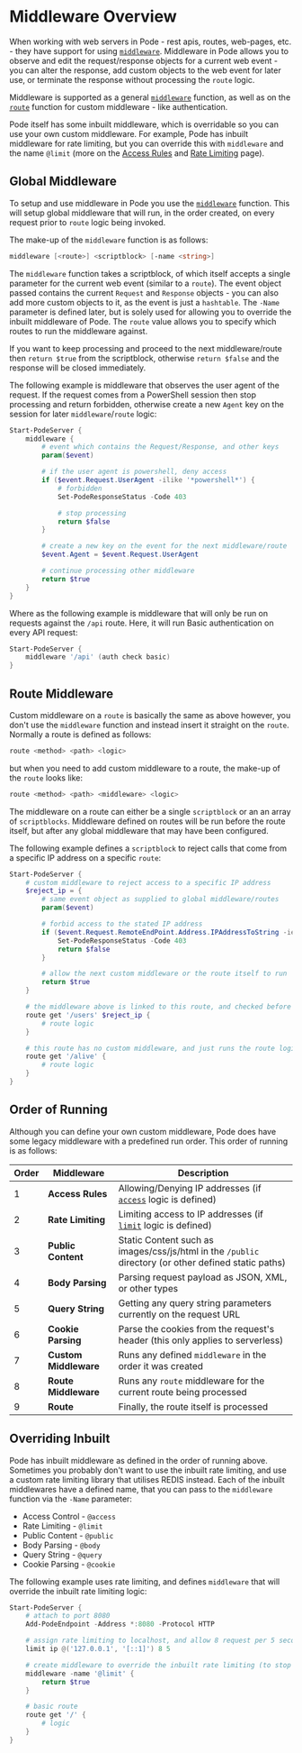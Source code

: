 # Middleware Overview

When working with web servers in Pode - rest apis, routes, web-pages, etc. - they have support for using [`middleware`](../../../Functions/Core/Middleware). Middleware in Pode allows you to observe and edit the request/response objects for a current web event - you can alter the response, add custom objects to the web event for later use, or terminate the response without processing the `route` logic.

Middleware is supported as a general [`middleware`](../../../Functions/Core/Middleware) function, as well as on the [`route`](../../../Functions/Core/Route) function for custom middleware - like authentication.

Pode itself has some inbuilt middleware, which is overridable so you can use your own custom middleware. For example, Pode has inbuilt middleware for rate limiting, but you can override this with `middleware` and the name `@limit` (more on the [Access Rules](../AccessRules) and [Rate Limiting](../RateLimiting) page).

## Global Middleware

To setup and use middleware in Pode you use the [`middleware`](../../../Functions/Core/Middleware) function. This will setup global middleware that will run, in the order created, on every request prior to `route` logic being invoked.

The make-up of the `middleware` function is as follows:

```powershell
middleware [<route>] <scriptblock> [-name <string>]
```

The `middleware` function takes a scriptblock, of which itself accepts a single parameter for the current web event (similar to a `route`). The event object passed contains the current `Request` and `Response` objects - you can also add more custom objects to it, as the event is just a `hashtable`. The `-Name` parameter is defined later, but is solely used for allowing you to override the inbuilt middleware of Pode. The `route` value allows you to specify which routes to run the middleware against.

If you want to keep processing and proceed to the next middleware/route then `return $true` from the scriptblock, otherwise `return $false` and the response will be closed immediately.

The following example is middleware that observes the user agent of the request. If the request comes from a PowerShell session then stop processing and return forbidden, otherwise create a new `Agent` key on the session for later `middleware`/`route` logic:

```powershell
Start-PodeServer {
    middleware {
        # event which contains the Request/Response, and other keys
        param($event)

        # if the user agent is powershell, deny access
        if ($event.Request.UserAgent -ilike '*powershell*') {
            # forbidden
            Set-PodeResponseStatus -Code 403

            # stop processing
            return $false
        }

        # create a new key on the event for the next middleware/route
        $event.Agent = $event.Request.UserAgent

        # continue processing other middleware
        return $true
    }
}
```

Where as the following example is middleware that will only be run on requests against the `/api` route. Here, it will run Basic authentication on every API request:

```powershell
Start-PodeServer {
    middleware '/api' (auth check basic)
}
```

## Route Middleware

Custom middleware on a `route` is basically the same as above however, you don't use the `middleware` function and instead insert it straight on the `route`. Normally a route is defined as follows:

```powershell
route <method> <path> <logic>
```

but when you need to add custom middleware to a route, the make-up of the `route` looks like:

```powershell
route <method> <path> <middleware> <logic>
```

The middleware on a route can either be a single `scriptblock` or an an array of `scriptblocks`. Middleware defined on routes will be run before the route itself, but after any global middleware that may have been configured.

The following example defines a `scriptblock` to reject calls that come from a specific IP address on a specific `route`:

```powershell
Start-PodeServer {
    # custom middleware to reject access to a specific IP address
    $reject_ip = {
        # same event object as supplied to global middleware/routes
        param($event)

        # forbid access to the stated IP address
        if ($event.Request.RemoteEndPoint.Address.IPAddressToString -ieq '10.10.1.8') {
            Set-PodeResponseStatus -Code 403
            return $false
        }

        # allow the next custom middleware or the route itself to run
        return $true
    }

    # the middleware above is linked to this route, and checked before running the route logic
    route get '/users' $reject_ip {
        # route logic
    }

    # this route has no custom middleware, and just runs the route logic
    route get '/alive' {
        # route logic
    }
}
```

## Order of Running

Although you can define your own custom middleware, Pode does have some legacy middleware with a predefined run order. This order of running is as follows:

| Order | Middleware | Description |
| ----- | ---------- | ----------- |
| 1 | **Access Rules** | Allowing/Denying IP addresses (if [`access`](../../../Functions/Core/Access) logic is defined) |
| 2 | **Rate Limiting** | Limiting access to IP addresses (if [`limit`](../../../Functions/Core/Limit) logic is defined) |
| 3 | **Public Content** | Static Content such as images/css/js/html in the `/public` directory (or other defined static paths) |
| 4 | **Body Parsing** | Parsing request payload as JSON, XML, or other types |
| 5 | **Query String** | Getting any query string parameters currently on the request URL |
| 6 | **Cookie Parsing** | Parse the cookies from the request's header (this only applies to serverless) |
| 7 | **Custom Middleware** | Runs any defined `middleware` in the order it was created |
| 8 | **Route Middleware** | Runs any `route` middleware for the current route being processed |
| 9 | **Route** | Finally, the route itself is processed |

## Overriding Inbuilt

Pode has inbuilt middleware as defined in the order of running above. Sometimes you probably don't want to use the inbuilt rate limiting, and use a custom rate limiting library that utilises REDIS instead. Each of the inbuilt middlewares have a defined name, that you can pass to the `middleware` function via the `-Name` parameter:

* Access Control    - `@access`
* Rate Limiting     - `@limit`
* Public Content    - `@public`
* Body Parsing      - `@body`
* Query String      - `@query`
* Cookie Parsing    - `@cookie`

The following example uses rate limiting, and defines `middleware` that will override the inbuilt rate limiting logic:

```powershell
Start-PodeServer {
    # attach to port 8080
    Add-PodeEndpoint -Address *:8080 -Protocol HTTP

    # assign rate limiting to localhost, and allow 8 request per 5 seconds
    limit ip @('127.0.0.1', '[::1]') 8 5

    # create middleware to override the inbuilt rate limiting (to stop the limiting)
    middleware -name '@limit' {
        return $true
    }

    # basic route
    route get '/' {
        # logic
    }
}
```
